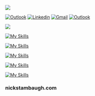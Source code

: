 [![](https://visitcount.itsvg.in/api?id=NicholasStambaugh&label=Profile%20Views&color=12&icon=3&pretty=true)](https://visitcount.itsvg.in)

[![Outlook](https://img.shields.io/badge/-Medium-100?style=flat&logo=Medium&logoColor=white)](https://medium.com/@nick-stambaugh)
[![Linkedin](https://img.shields.io/badge/-LinkedIn-blue?style=flat&logo=Linkedin&logoColor=white)](https://www.linkedin.com/in/nick-s-694241139/)
[![Gmail](https://img.shields.io/badge/-Gmail-c14438?style=flat&logo=Gmail&logoColor=white)](mailto:nastambaugh@gmail.com)
[![Outlook](https://img.shields.io/badge/-Outlook-0078D4?style=flat&logo=Microsoft-Outlook&logoColor=white)](mailto:nastambaugh@gmail.com)

![](https://github-readme-stats.vercel.app/api/top-langs/?username=NicholasStambaugh&layout=pie&langs_count=15&theme=tokyonight&hide_progress=false)

[![My Skills](https://skillicons.dev/icons?i=ts,python,c,cpp)](https://skillicons.dev)

[![My Skills](https://skillicons.dev/icons?i=react,vue,r,tailwindcss)](https://skillicons.dev)

[![My Skills](https://skillicons.dev/icons?i=bash,powershell,mysql,linux)](https://skillicons.dev)

[![My Skills](https://skillicons.dev/icons?i=mongodb,vscode,vite,electron)](https://skillicons.dev)

[![My Skills](https://skillicons.dev/icons?i=rust,git,html,js)](https://skillicons.dev)

### nickstambaugh.com
